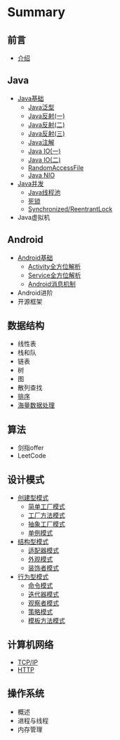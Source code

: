 # Summary

## 前言

* [介绍](README.md)

## Java

* [Java基础](/java/basis.md)
  * [Java泛型](/java/basis/genericity.md)
  * [Java反射\(一\)](/java/basis/reflection1.md)
  * [Java反射\(二\)](/java/basis/reflection2.md)
  * [Java反射\(三\)](/java/basis/reflection3.md)
  * [Java注解](/java/basis/annotation.md)
  * [Java IO\(一\)](/java/basis/java-io1.md)
  * [Java IO\(二\)](/java/basis/java-io2.md)
  * [RandomAccessFile](/java/basis/randomaccessfile.md)
  * [Java NIO](java/basis/java-nio.md)
* [Java并发](/java/concurrence.md)
  * [Java线程池](/java/concurrence/thread-pool.md)
  * [死锁](/java/concurrence/deadlock.md)
  * [Synchronized/ReentrantLock](/java/concurrence/synchronized-reentrantlock.md)
* Java虚拟机

## Android

* [Android基础](/android/basis.md)
  * [Activity全方位解析](/android/basis/activity.md)
  * [Service全方位解析](/android/basis/service.md)
  * [Android消息机制](/android/basis/message-mechanism.md)
* Android进阶
* 开源框架

## 数据结构

* 线性表
* 栈和队
* 链表
* 树
* 图
* 散列查找
* [排序](/data-structure/sort.md)
* [海量数据处理](/data-structure/mass_data_processing.md)

## 算法

* 剑指offer
* LeetCode

## 设计模式

* [创建型模式](/design-mode/Builder-Pattern.md)
  * [简单工厂模式](/design-mode/Builder-Pattern/Simple-Factory.md)
  * [工厂方法模式](/design-mode/Builder-Pattern/Factory-Method.md)
  * [抽象工厂模式](/design-mode/Builder-Pattern/Abstract-Factory.md)
  * [单例模式](/design-mode/Builder-Pattern/Singleton-Pattern.md)
* [结构型模式](/design-mode/Structural-Patterns.md)
  * [适配器模式](/design-mode/Structural-Patterns/Adapter-Pattern.md)
  * [外观模式](/design-mode/Structural-Patterns/Facade-Pattern.md)
  * [装饰者模式](/design-mode/Structural-Patterns/Decorator-Pattern.md)
* [行为型模式](/design-mode/Behavioral-Pattern.md)
  * [命令模式](/design-mode/Behavioral-Pattern/Command-Pattern.md)
  * [迭代器模式](/design-mode/Behavioral-Pattern/Iterator-Pattern.md)
  * [观察者模式](/design-mode/Behavioral-Pattern/Observer-Pattern.md)
  * [策略模式](/design-mode/Behavioral-Pattern/Strategy-Pattern.md)
  * [模板方法模式](/design-mode/Behavioral-Pattern/Template-Method.md)

## 计算机网络

* [TCP/IP](/computer-networks/tcpip.md)
* [HTTP](/computer-networks/http.md)

## 操作系统

* 概述
* 进程与线程
* 内存管理



